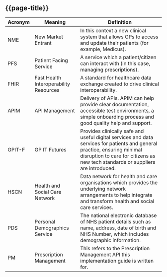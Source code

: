 ## {{page-title}}

|Acronym|Meaning|Definition|
|-----|-----|-------|
|NME|New Market Entrant|In this context a new clinical system that allows GPs to access and update their patients (for example, Medicus).|
|PFS|Patient Facing Service|A service which a patient/citizen can interact with (in this case, managing prescriptions).|
|FHIR|Fast Health Interoperability Resources|A standard for healthcare data exchange created to drive clinical interoperability.|
|APIM|API Management|Delivery of APIs. APIM can help provide clear documentation, accessible test environments, a simple onboarding process and good quality help and support.|
|GPIT-F|GP IT Futures|Provides clinically safe and useful digital services and data services for patients and general practice, ensuring minimal disruption to care for citizens as new tech standards or suppliers are introduced.|
|HSCN|Health and Social Care Network|Data network for health and care organisations which provides the underlying network arrangements to help integrate and transform health and social care services.|
|PDS|Personal Demographics Service|The national electronic database of NHS patient details such as name, address, date of birth and NHS Number, which includes demographic information.|
|PM| Prescription Management|This refers to the Prescription Management API this implementation guide is written for.|